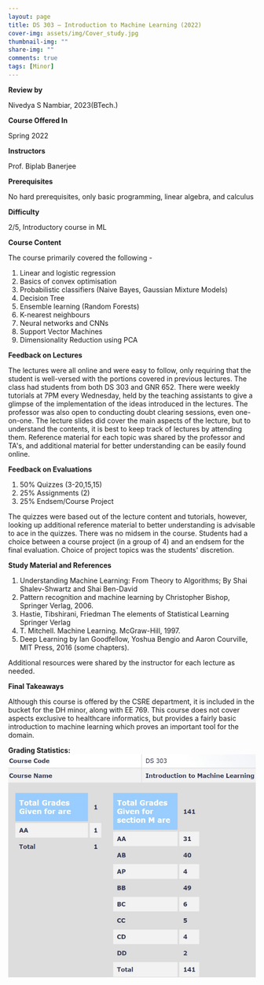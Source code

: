 ```yaml
---
layout: page
title: DS 303 – Introduction to Machine Learning (2022)
cover-img: assets/img/Cover_study.jpg
thumbnail-img: ""
share-img: ""
comments: true
tags: [Minor]
---
```


**Review by**

Nivedya S Nambiar, 2023(BTech.)

**Course Offered In**

Spring 2022

**Instructors**

Prof. Biplab Banerjee

**Prerequisites**

No hard prerequisites, only basic programming, linear algebra, and calculus

**Difficulty**

2/5, Introductory course in ML

**Course Content**

The course primarily covered the following -

1. Linear and logistic regression
2. Basics of convex optimisation
3. Probabilistic classifiers (Naive Bayes, Gaussian Mixture Models)
4. Decision Tree
5. Ensemble learning (Random Forests)
6. K-nearest neighbours
7. Neural networks and CNNs
8. Support Vector Machines
9. Dimensionality Reduction using PCA
 
**Feedback on Lectures**

The lectures were all online and were easy to follow, only requiring that the student is well-versed with the portions covered in previous lectures. The class had students from both DS 303 and GNR 652. There were weekly tutorials at 7PM every Wednesday, held by the teaching assistants to give a glimpse of the implementation of the ideas introduced in the lectures. The professor was also open to conducting doubt clearing sessions, even one-on-one. The lecture slides did cover the main aspects of the lecture, but to understand the contents, it is best to keep track of lectures by attending them. Reference material for each topic was shared by the professor and TA's, and additional material for better understanding can be easily found online.

**Feedback on Evaluations**

1. 50% Quizzes (3-20,15,15) 
2. 25% Assignments (2)
3. 25% Endsem/Course Project

The quizzes were based out of the lecture content and tutorials, however, looking up additional reference material to better understanding is advisable to ace in the quizzes. There was no midsem in the course. Students had a choice between a course project (in a group of 4) and an endsem for the final evaluation. Choice of project topics was the students' discretion.

**Study Material and References**

1. Understanding Machine Learning: From Theory to Algorithms; By Shai Shalev-Shwartz and Shai Ben-David
2. Pattern recognition and machine learning by Christopher Bishop, 
Springer Verlag, 2006.
3. Hastie, Tibshirani, Friedman The elements of Statistical Learning 
Springer Verlag
4. T. Mitchell. Machine Learning. McGraw-Hill, 1997.
5. Deep Learning by Ian Goodfellow, Yoshua Bengio and Aaron Courville, 
MIT Press, 2016 (some chapters). 

Additional resources were shared by the instructor for each lecture as needed.

**Final Takeaways**

Although this course is offered by the CSRE department, it is included in the bucket for the DH minor, along with EE 769. This course does not cover aspects exclusive to healthcare informatics, but provides a fairly basic introduction to machine learning which proves an important tool for the domain.

**Grading Statistics:**
![Grades](ds303_grading2022.jpg)
